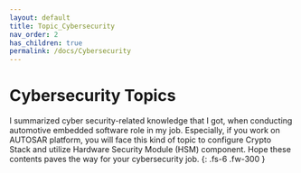 ```yaml
---
layout: default
title: Topic_Cybersecurity
nav_order: 2
has_children: true
permalink: /docs/Cybersecurity
---
```


# Cybersecurity Topics

I summarized cyber security-related knowledge that I got, when conducting automotive embedded software role in my job. Especially, if you work on AUTOSAR platform, you will face this kind of topic to configure Crypto Stack and utilize Hardware Security Module (HSM) component. Hope these contents paves the way for your cybersecurity job.
{: .fs-6 .fw-300 }